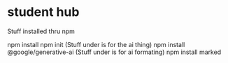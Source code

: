 # student hub

Stuff installed thru npm

npm install
npm init
(Stuff under is for the ai thing)
npm install @google/generative-ai
(Stuff under is for ai formating)
npm install marked  